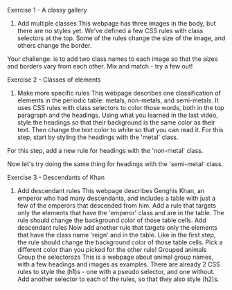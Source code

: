 Exercise 1 - A classy gallery
1. Add multiple classes
This webpage has three images in the body, but there are no styles yet.
We've defined a few CSS rules with class selectors at the top. Some of the rules change the size of the image, and others change the border.

Your challenge: is to add two class names to each image so that the sizes and borders vary from each other. Mix and match - try a few out!

Exercise 2 - Classes of elements
1. Make more specific rules
This webpage describes one classification of elements in the periodic table: metals, non-metals, and semi-metals. It uses CSS rules with class selectors to color those words, both in the top paragraph and the headings.
Using what you learned in the last video, style the headings so that their background is the same color as their text. Then change the text color to white so that you can read it. For this step, start by styling the headings with the 'metal' class.

For this step, add a new rule for headings with the 'non-metal' class.

Now let's try doing the same thing for headings with the 'semi-metal' class.

Exercise 3 - Descendants of Khan
1. Add descendant rules
This webpage describes Genghis Khan, an emperor who had many descendants, and includes a table with just a few of the emperors that descended from him. Add a rule that targets only the elements that have the 'emperor' class and are in the table. The rule should change the background color of those table cells.
Add descendant rules
Now add another rule that targets only the elements that have the class name 'reign' and in the table. Like in the first step, the rule should change the background color of those table cells. Pick a different color than you picked for the other rule!
Grouped animals
Group the selectorszs
This is a webpage about animal group names, with a few headings and images as examples.
There are already 2 CSS rules to style the (h1)s - one with a pseudo selector, and one without. Add another selector to each of the rules, so that they also style (h2)s.